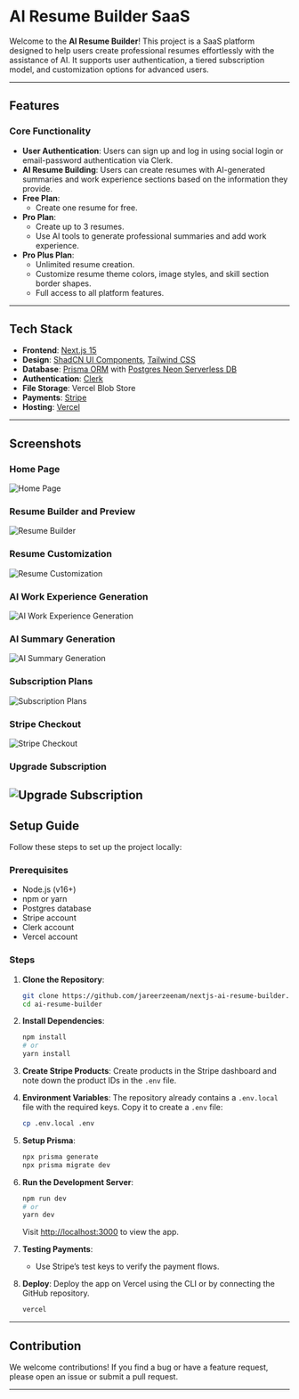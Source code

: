 # AI Resume Builder SaaS

Welcome to the **AI Resume Builder**! This project is a SaaS platform designed to help users create professional resumes effortlessly with the assistance of AI. It supports user authentication, a tiered subscription model, and customization options for advanced users.

---

## Features

### Core Functionality

- **User Authentication**: Users can sign up and log in using social login or email-password authentication via Clerk.
- **AI Resume Building**: Users can create resumes with AI-generated summaries and work experience sections based on the information they provide.
- **Free Plan**:
  - Create one resume for free.
- **Pro Plan**:
  - Create up to 3 resumes.
  - Use AI tools to generate professional summaries and add work experience.
- **Pro Plus Plan**:
  - Unlimited resume creation.
  - Customize resume theme colors, image styles, and skill section border shapes.
  - Full access to all platform features.

---

## Tech Stack

- **Frontend**: [Next.js 15](https://nextjs.org/)
- **Design**: [ShadCN UI Components](https://shadcn.dev/), [Tailwind CSS](https://tailwindcss.com/)
- **Database**: [Prisma ORM](https://www.prisma.io/) with [Postgres Neon Serverless DB](https://neon.tech/)
- **Authentication**: [Clerk](https://clerk.dev/)
- **File Storage**: Vercel Blob Store
- **Payments**: [Stripe](https://stripe.com/)
- **Hosting**: [Vercel](https://vercel.com/)

---

## Screenshots

### Home Page

![Home Page](https://github.com/jareerzeenam/nextjs-ai-resume-builder/blob/master/src/assets/images/front-page.png)

### Resume Builder and Preview

![Resume Builder](https://github.com/jareerzeenam/nextjs-ai-resume-builder/blob/master/src/assets/images/resume-builder.png)

### Resume Customization

![Resume Customization](https://github.com/jareerzeenam/nextjs-ai-resume-builder/blob/master/src/assets/images/customize-theme.png)

### AI Work Experience Generation

![AI Work Experience Generation](https://github.com/jareerzeenam/nextjs-ai-resume-builder/blob/master/src/assets/images/generate-experience.png)

### AI Summary Generation

![AI Summary Generation](https://github.com/jareerzeenam/nextjs-ai-resume-builder/blob/master/src/assets/images/generate-summary.png)

### Subscription Plans

![Subscription Plans](https://github.com/jareerzeenam/nextjs-ai-resume-builder/blob/master/src/assets/images/subscription-plans.png)

### Stripe Checkout

![Stripe Checkout](https://github.com/jareerzeenam/nextjs-ai-resume-builder/blob/master/src/assets/images/stripe.png)

### Upgrade Subscription

## ![Upgrade Subscription](https://github.com/jareerzeenam/nextjs-ai-resume-builder/blob/master/src/assets/images/upgrade.png)

## Setup Guide

Follow these steps to set up the project locally:

### Prerequisites

- Node.js (v16+)
- npm or yarn
- Postgres database
- Stripe account
- Clerk account
- Vercel account

### Steps

1. **Clone the Repository**:

   ```bash
   git clone https://github.com/jareerzeenam/nextjs-ai-resume-builder.git
   cd ai-resume-builder
   ```

2. **Install Dependencies**:

   ```bash
   npm install
   # or
   yarn install
   ```

3. **Create Stripe Products**:
   Create products in the Stripe dashboard and note down the product IDs in the `.env` file.

4. **Environment Variables**:
   The repository already contains a `.env.local` file with the required keys. Copy it to create a `.env` file:

   ```bash
   cp .env.local .env
   ```

5. **Setup Prisma**:

   ```bash
   npx prisma generate
   npx prisma migrate dev
   ```

6. **Run the Development Server**:

   ```bash
   npm run dev
   # or
   yarn dev
   ```

   Visit [http://localhost:3000](http://localhost:3000) to view the app.

7. **Testing Payments**:

   - Use Stripe’s test keys to verify the payment flows.

8. **Deploy**:
   Deploy the app on Vercel using the CLI or by connecting the GitHub repository.

   ```bash
   vercel
   ```

---

## Contribution

We welcome contributions! If you find a bug or have a feature request, please open an issue or submit a pull request.

---
